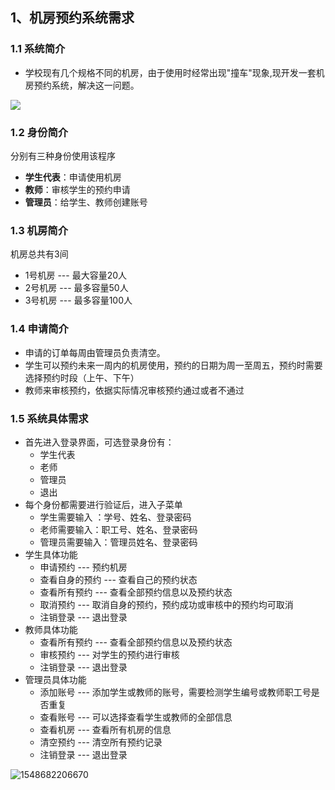 ## 1、机房预约系统需求

### 1.1 系统简介

* 学校现有几个规格不同的机房，由于使用时经常出现"撞车"现象,现开发一套机房预约系统，解决这一问题。

![](assets/1.%20机房预约系统需求/1548682783885.png)

### 1.2 身份简介

分别有三种身份使用该程序

* **学生代表**：申请使用机房
* **教师**：审核学生的预约申请
* **管理员**：给学生、教师创建账号

### 1.3 机房简介

机房总共有3间

* 1号机房   --- 最大容量20人
* 2号机房   --- 最多容量50人
* 3号机房   --- 最多容量100人

### 1.4 申请简介

* 申请的订单每周由管理员负责清空。
* 学生可以预约未来一周内的机房使用，预约的日期为周一至周五，预约时需要选择预约时段（上午、下午）
* 教师来审核预约，依据实际情况审核预约通过或者不通过

### 1.5 系统具体需求

* 首先进入登录界面，可选登录身份有：
    * 学生代表
    * 老师
    * 管理员
    * 退出
* 每个身份都需要进行验证后，进入子菜单
    * 学生需要输入 ：学号、姓名、登录密码
    * 老师需要输入：职工号、姓名、登录密码
    * 管理员需要输入：管理员姓名、登录密码
* 学生具体功能
    * 申请预约    ---   预约机房
    * 查看自身的预约    ---  查看自己的预约状态
    * 查看所有预约   ---   查看全部预约信息以及预约状态
    * 取消预约    ---   取消自身的预约，预约成功或审核中的预约均可取消
    * 注销登录    ---   退出登录
* 教师具体功能
    * 查看所有预约   ---   查看全部预约信息以及预约状态
    * 审核预约    ---   对学生的预约进行审核
    * 注销登录    ---   退出登录
* 管理员具体功能
    * 添加账号    ---   添加学生或教师的账号，需要检测学生编号或教师职工号是否重复
    * 查看账号    ---   可以选择查看学生或教师的全部信息
    * 查看机房    ---   查看所有机房的信息
    * 清空预约    ---   清空所有预约记录
    * 注销登录    ---   退出登录



![1548682206670](assets/1.%20机房预约系统需求/1548682206670.png)

